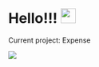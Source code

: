 # Hello!!! <img src="https://raw.githubusercontent.com/MartinHeinz/MartinHeinz/master/wave.gif" width="30px">


Current project: Expense

![](https://img.shields.io/badge/<Skill>-<HTML>-informational?style=flat&logo=<LOGO_NAME>&logoColor=white&color=2bbc8a)


